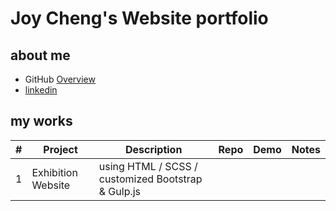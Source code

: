 # Joy Cheng's Website portfolio

## about me
- GitHub [Overview](https://github.com/Joy-port)
- [linkedin](https://www.linkedin.com/in/joy-ciao/)

## my works

| # | Project | Description | Repo | Demo | Notes|
| - | ------- | ----------- | ---- | ---- | ---- |
| 1 | Exhibition Website | using HTML / SCSS / customized Bootstrap & Gulp.js |